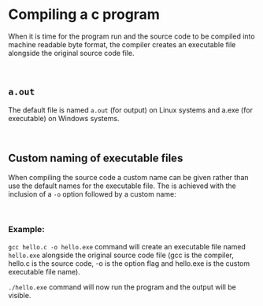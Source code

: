# Compiling a c program

When it is time for the program run and the source code to be compiled into machine readable byte format, the compiler creates an executable file alongside the original source code file.

<br>

## `a.out`

The default file is named `a.out` (for output) on Linux systems and a.exe (for executable) on Windows systems.

<br>

## Custom naming of executable files

When compiling the source code a custom name can be given rather than use the default names for the executable file. The is achieved with the inclusion of a `-o` option followed by a custom name:

<br>

### Example:

`gcc hello.c -o hello.exe` command will create  an executable file named `hello.exe` alongside the original source code file (gcc is the compiler, hello.c is the source code, -o is the option flag and hello.exe is the custom executable file name).

`./hello.exe` command will now run the program and the output will be visible. 



